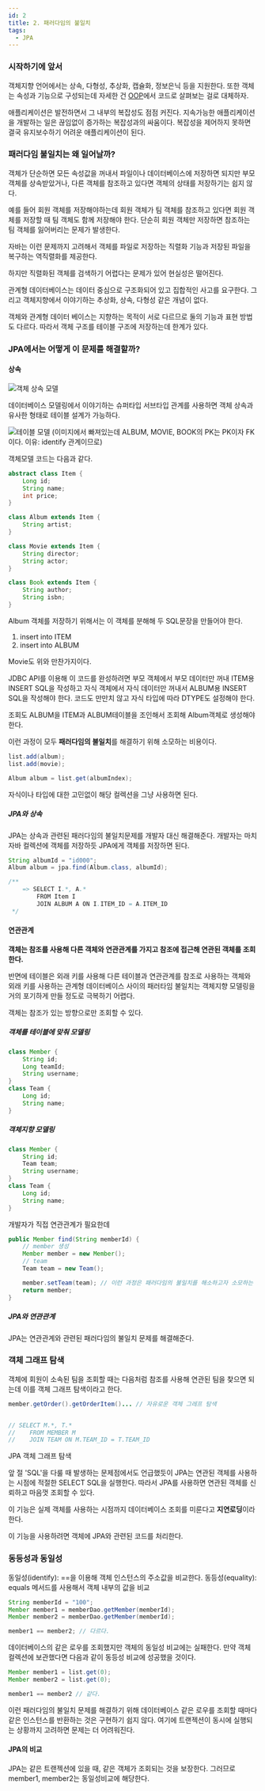 ```yaml
---
id: 2
title: 2. 패러다임의 불일치
tags:
  - JPA
---
```


### 시작하기에 앞서
객체지향 언어에서는 상속, 다형성, 추상화, 캡슐화, 정보은닉 등을 지원한다. 또한 객체는 속성과 기능으로 구성되는데 자세한 건  [OOP](https://github.com/Djunnni/Practice-Java/tree/main/%EB%AC%B8%EC%84%9C/OOP/4%EA%B0%80%EC%A7%80%20%ED%8A%B9%EC%84%B1/oop)에서 코드로 살펴보는 걸로 대체하자.

애플리케이션은 발전하면서 그 내부의 복잡성도 점점 커진다. 지속가능한 애플리케이션을 개발하는 일은 끊임없이 증가하는 복잡성과의 싸움이다. 복잡성을 제어하지 못하면 결국 유지보수하기 어려운 애플리케이션이 된다.

### 패러다임 불일치는 왜 일어날까?

객체가 단순하면 모든 속성값을 꺼내서 파일이나 데이터베이스에 저장하면 되지만 부모 객체를 상속받았거나, 다른 객체를 참조하고 있다면 객체의 상태를 저장하기는 쉽지 않다.

예를 들어 회원 객체를 저장해야하는데 회원 객체가 팀 객체를 참조하고 있다면 회원 객체를 저장할 때 팀 객체도 함께 저장해야 한다. 단순히 회원 객체만 저장하면 참조하는 팀 객체를 잃어버리는 문제가 발생한다.

자바는 이런 문제까지 고려해서 객체를 파일로 저장하는 직렬화 기능과 저장된 파일을 복구하는 역직렬화를 제공한다.

하지만 직렬화된 객체를 검색하기 어렵다는 문제가 있어 현실성은 떨어진다.

관계형 데이터베이스는 데이터 중심으로 구조화되어 있고 집합적인 사고를 요구한다. 그리고 객체지향에서 이야기하는 추상화, 상속, 다형성 같은 개념이 없다.

객체와 관계형 데이터 베이스는 지향하는 목적이 서로 다르므로 둘의 기능과 표현 방법도 다르다. 따라서 객체 구조를 테이블 구조에 저장하는데 한계가 있다.

### JPA에서는 어떻게 이 문제를 해결할까?

#### 상속

![객체 상속 모델](./img/1.2.png)

데이터베이스 모델링에서 이야기하는 슈퍼타입 서브타입 관계를 사용하면 객체 상속과 유사한 형태로 테이블 설계가 가능하다.

![테이블 모델](./img/1.3.png)
(이미지에서 빠져있는데 ALBUM, MOVIE, BOOK의 PK는 PK이자 FK이다. 이유: identify 관계이므로)

객체모델 코드는 다음과 같다.

```java
abstract class Item {
    Long id;
    String name;
    int price;
}

class Album extends Item {
    String artist;
}

class Movie extends Item {
    String director;
    String actor;
}

class Book extends Item {
    String author;
    String isbn;
}
```

Album 객체를 저장하기 위해서는 이 객체를 분해해 두 SQL문장을 만들어야 한다.

1. insert into ITEM
2. insert into ALBUM

Movie도 위와 만찬가지이다.

JDBC API를 이용해 이 코드를 완성하려면 부모 객체에서 부모 데이터만 꺼내 ITEM용 INSERT SQL을 작성하고 자식 객체에서 자식 데이터만 꺼내서 ALBUM용 INSERT SQL을 작성해야 한다. 코드도 만만치 않고 자식 타입에 따라 DTYPE도 설정해야 한다.

조회도 ALBUM을 ITEM과 ALBUM테이블을 조인해서 조회해 Album객체로 생성해야한다.

이런 과정이 모두 **패러다임의 불일치**를 해결하기 위해 소모하는 비용이다.

```java
list.add(album);
list.add(movie);

Album album = list.get(albumIndex);
```

자식이나 타입에 대한 고민없이 해당 컬렉션을 그냥 사용하면 된다.

##### JPA와 상속

JPA는 상속과 관련된 패러다임의 불일치문제를 개발자 대신 해결해준다. 개발자는 마치 자바 컬렉션에 객체를 저장하듯 JPA에게 객체를 저장하면 된다.

```java
String albumId = "id000";
Album album = jpa.find(Album.class, albumId);

/**
    => SELECT I.*, A.*
        FROM Item I
        JOIN ALBUM A ON I.ITEM_ID = A.ITEM_ID
 */
```
#### 연관관계

**객체는 참조를 사용해 다른 객체와 연관관계를 가지고 참조에 접근해 연관된 객체를 조회한다.**

반면에 테이블은 외래 키를 사용해 다른 테이블과 연관관계를 참조로 사용하는 객체와 외래 키를 사용하는 관계형 데이터베이스 사이의 패러타임 불일치는 객체지향 모델링을 거의 포기하게 만들 정도로 극복하기 어렵다.

객체는 참조가 있는 방향으로만 조회할 수 있다.

##### 객체를 테이블에 맞춰 모델링

```java
class Member {
    String id;
    Long teamId;
    String username;
}
class Team {
    Long id;
    String name;
}
```

##### 객체지향 모델링

```java
class Member {
    String id;
    Team team;
    String username;
}
class Team {
    Long id;
    String name;
}
```

개발자가 직접 연관관계가 필요한데

```java
public Member find(String memberId) {
    // member 생성
    Member member = new Member();
    // team
    Team team = new Team();

    member.setTeam(team); // 이런 과정은 패러다임의 불일치를 해소하고자 소모하는 비용이다.
    return member;
}
```

##### JPA와 연관관계

JPA는 연관관계와 관련된 패러다임의 불일치 문제를 해결해준다.

### 객체 그래프 탐색

객체에 회원이 소속된 팀을 조회할 때는 다음처럼 참조를 사용해 연관된 팀을 찾으면 되는데 이를 객체 그래프 탐색이라고 한다.

```java
member.getOrder().getOrderItem()... // 자유로운 객체 그레프 탐색


// SELECT M.*, T.*
//    FROM MEMBER M
//    JOIN TEAM ON M.TEAM_ID = T.TEAM_ID
```

JPA 객체 그래프 탐색

앞 절 'SQL'을 다룰 때 발생하는 문제점에서도 언급했듯이 JPA는 연관된 객체를 사용하는 시점에 적절한 SELECT SQL을 실행한다. 따라서 JPA를 사용하면 연관된 객체를 신뢰하고 마음껏 조회할 수 있다.

이 기능은 실제 객체를 사용하는 시점까지 데이터베이스 조회를 미룬다고 **지연로딩**이라 한다.

이 기능을 사용하려면 객체에 JPA와 관련된 코드를 처리한다. 

### 동등성과 동일성

동일성(identify): ==을 이용해 객체 인스턴스의 주소값을 비교한다.
동등성(equality): equals 메서드를 사용해서 객체 내부의 값을 비교

```java
String memberId = "100";
Member member1 = memberDao.getMember(memberId);
Member member2 = memberDao.getMember(memberId);

member1 == member2; // 다르다.
```

데이터베이스의 같은 로우를 조회했지만 객체의 동일성 비교에는 실패한다. 만약 객체 컬렉션에 보관했다면 다음과 같이 동등성 비교에 성공했을 것이다.

```java
Member member1 = list.get(0);
Member member2 = list.get(0);

member1 == member2 // 같다.
```

이런 패러다임의 불일치 문제를 해결하기 위해 데이터베이스 같은 로우를 조회할 때마다 같은 인스턴스를 반환하는 것은 구현하기 쉽지 않다. 여기에 트랜젝션이 동시에 실행되는 상황까지 고려하면 문제는 더 어려워진다.

#### JPA의 비교

JPA는 같은 트랜젝션에 있을 때, 같은 객체가 조회되는 것을 보장한다. 그러므로 member1, member2는 동일성비교에 해당한다.